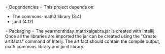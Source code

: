 = Dependencies =
This project depends on:
- The commons-math3 library (3.4)
- junit (4.12)

= Packaging = 
The yearmonthday_matrixalgebra.jar is created with Intellij. Once all the libraries are imported the jar can be created using the "Create artifacts" command of Intelij. The artifact should contain the compile output, math commons library and junit library. 